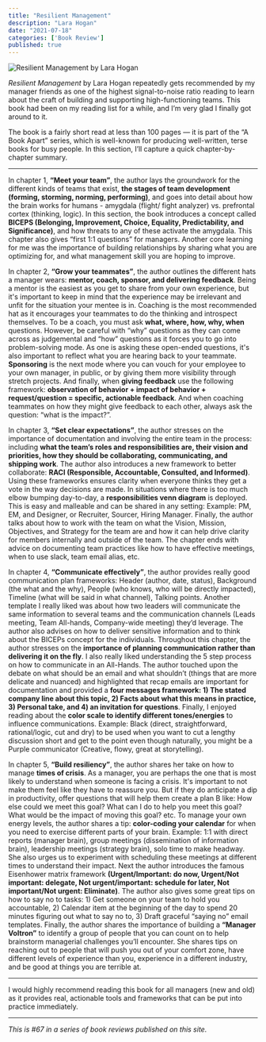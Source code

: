 ```yaml
---
title: "Resilient Management"
description: "Lara Hogan"
date: "2021-07-18"
categories: ['Book Review']
published: true
---
```


![Resilient Management by Lara Hogan](./cover.webp)

*Resilient Management* by Lara Hogan repeatedly gets recommended by my manager friends as one of the highest signal-to-noise ratio reading to learn about the craft of building and supporting high-functioning teams. This book had been on my reading list for a while, and I’m very glad I finally got around to it.

The book is a fairly short read at less than 100 pages — it is part of the “A Book Apart” series, which is well-known for producing well-written, terse books for busy people. In this section, I’ll capture a quick chapter-by-chapter summary.

---

In chapter 1, **“Meet your team”**, the author lays the groundwork for the different kinds of teams that exist, **the stages of team development (forming, storming, norming, performing)**, and goes into detail about how the brain works for humans - amygdala (flight/ fight analyzer) vs. prefrontal cortex (thinking, logic). In this section, the book introduces a concept called **BICEPS (Belonging, Improvement, Choice, Equality, Predictability, and Significance)**, and how threats to any of these activate the amygdala. This chapter also gives “first 1:1 questions” for managers. Another core learning for me was the importance of building relationships by sharing what you are optimizing for, and what management skill you are hoping to improve. 

In chapter 2, **“Grow your teammates”**, the author outlines the different hats a manager wears: **mentor, coach, sponsor, and delivering feedback**. Being a mentor is the easiest as you get to share from your own experience, but it's important to keep in mind that the experience may be irrelevant and unfit for the situation your mentee is in. Coaching is the most recommended hat as it encourages your teammates to do the thinking and introspect themselves. To be a coach, you must ask **what, where, how, why, when** questions. However, be careful with “why” questions as they can come across as judgemental and “how” questions as it forces you to go into problem-solving mode. As one is asking these open-ended questions, it's also important to reflect what you are hearing back to your teammate. **Sponsoring** is the next mode where you can vouch for your employee to your own manager, in public, or by giving them more visibility through stretch projects. And finally, when **giving feedback** use the following framework: **observation of behavior + impact of behavior + request/question = specific, actionable feedback**. And when coaching teammates on how they might give feedback to each other, always ask the question: “what is the impact?”. 

In chapter 3, **“Set clear expectations”**, the author stresses on the importance of documentation and involving the entire team in the process: including **what the team’s roles and responsibilities are, their vision and priorities, how they should be collaborating, communicating, and shipping work**. The author also introduces a new framework to better collaborate: **RACI (Responsible, Accountable, Consulted, and Informed)**. Using these frameworks ensures clarity when everyone thinks they get a vote in the way decisions are made. In situations where there is too much elbow bumping day-to-day, a **responsibilities venn diagram** is deployed. This is easy and malleable and can be shared in any setting: Example: PM, EM, and Designer, or Recruiter, Sourcer, Hiring Manager. Finally, the author talks about how to work with the team on what the Vision, Mission, Objectives, and Strategy for the team are and how it can help drive clarity for members internally and outside of the team. The chapter ends with advice on documenting team practices like how to have effective meetings, when to use slack, team email alias, etc. 

In chapter 4, **“Communicate effectively”**, the author provides really good communication plan frameworks: Header (author, date, status), Background (the what and the why), People (who knows, who will be directly impacted), Timeline (what will be said in what channel), Talking points. Another template I really liked was about how two leaders will communicate the same information to several teams and the communication channels (Leads meeting, Team All-hands, Company-wide meeting) they’d leverage. The author also advises on how to deliver sensitive information and to think about the BICEPs concept for the individuals. Throughout this chapter, the author stresses on the **importance of planning communication rather than delivering it on the fly**. I also really liked understanding the 5 step process on how to communicate in an All-Hands. The author touched upon the debate on what should be an email and what shouldn’t (things that are more delicate and nuanced) and highlighted that recap emails are important for documentation and provided a **four messages framework: 1) The stated company line about this topic, 2) Facts about what this means in practice, 3) Personal take, and 4) an invitation for questions**. Finally, I enjoyed reading about the **color scale to identify different tones/energies** to influence communications. Example: Black (direct, straightforward, rational/logic, cut and dry) to be used when you want to cut a lengthy discussion short and get to the point even though naturally, you might be a Purple communicator (Creative, flowy, great at storytelling). 

In chapter 5, **“Build resiliency”**, the author shares her take on how to manage **times of crisis**. As a manager, you are perhaps the one that is most likely to understand when someone is facing a crisis. It's important to not make them feel like they have to reassure you. But if they do anticipate a dip in productivity, offer questions that will help them create a plan B like: How else could we meet this goal? What can I do to help you meet this goal? What would be the impact of moving this goal? etc. To manage your own energy levels, the author shares a tip: **color-coding your calendar** for when you need to exercise different parts of your brain. Example: 1:1 with direct reports (manager brain), group meetings (dissemination of information brain), leadership meetings (strategy brain), solo time to make headway. She also urges us to experiment with scheduling these meetings at different times to understand their impact. Next the author introduces the famous Eisenhower matrix framework **(Urgent/Important: do now, Urgent/Not important: delegate, Not urgent/important: schedule for later, Not important/Not urgent: Eliminate)**. The author also gives some great tips on how to say no to tasks: 1) Get someone on your team to hold you accountable, 2) Calendar item at the beginning of the day to spend 20 minutes figuring out what to say no to, 3) Draft graceful “saying no” email templates. Finally, the author shares the importance of building a **“Manager Voltron”** to identify a group of people that you can count on to help brainstorm managerial challenges you’ll encounter. She shares tips on reaching out to people that will push you out of your comfort zone, have different levels of experience than you, experience in a different industry, and be good at things you are terrible at.

---

I would highly recommend reading this book for all managers (new and old) as it provides real, actionable tools and frameworks that can be put into practice immediately.

---

_This is #67 in a series of book reviews published on this site._
